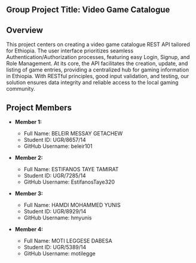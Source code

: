 ## Group Project Title: Video Game Catalogue

## Overview

This project centers on creating a video game catalogue REST API tailored for Ethiopia. The user interface prioritizes seamless Authentication/Authorization processes, featuring easy Login, Signup, and Role Management. At its core, the API facilitates the creation, update, and listing of game entries, providing a centralized hub for gaming information in Ethiopia. With RESTful principles, good input validation, and testing, our solution ensures data integrity and reliable access to the local gaming community.

## Project Members

- **Member 1:**
  - Full Name: BELEIR MESSAY GETACHEW
  - Student ID: UGR/8657/14
  - GitHub Username: beleir101

- **Member 2:**
  - Full Name: ESTIFANOS TAYE TAMIRAT
  - Student ID: UGR/7285/14
  - GitHub Username: EstifanosTaye320

- **Member 3:**
  - Full Name: HAMDI MOHAMMED YUNIS
  - Student ID: UGR/8929/14
  - GitHub Username: hmyunis

- **Member 4:**
  - Full Name: MOTI LEGGESE DABESA
  - Student ID: UGR/5389/14
  - GitHub Username: motilegge
